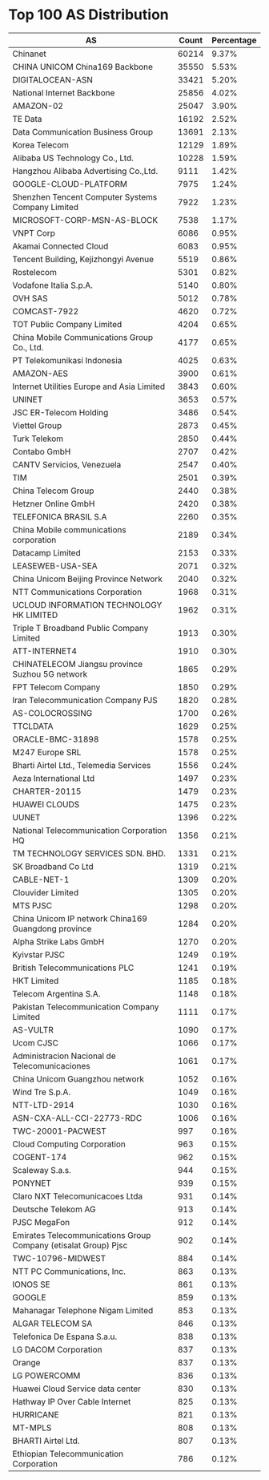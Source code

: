 # Top 100 AS Distribution
| AS | Count | Percentage |
|----|----|----|
| Chinanet | 60214 | 9.37% |
| CHINA UNICOM China169 Backbone | 35550 | 5.53% |
| DIGITALOCEAN-ASN | 33421 | 5.20% |
| National Internet Backbone | 25856 | 4.02% |
| AMAZON-02 | 25047 | 3.90% |
| TE Data | 16192 | 2.52% |
| Data Communication Business Group | 13691 | 2.13% |
| Korea Telecom | 12129 | 1.89% |
| Alibaba US Technology Co., Ltd. | 10228 | 1.59% |
| Hangzhou Alibaba Advertising Co.,Ltd. | 9111 | 1.42% |
| GOOGLE-CLOUD-PLATFORM | 7975 | 1.24% |
| Shenzhen Tencent Computer Systems Company Limited | 7922 | 1.23% |
| MICROSOFT-CORP-MSN-AS-BLOCK | 7538 | 1.17% |
| VNPT Corp | 6086 | 0.95% |
| Akamai Connected Cloud | 6083 | 0.95% |
| Tencent Building, Kejizhongyi Avenue | 5519 | 0.86% |
| Rostelecom | 5301 | 0.82% |
| Vodafone Italia S.p.A. | 5140 | 0.80% |
| OVH SAS | 5012 | 0.78% |
| COMCAST-7922 | 4620 | 0.72% |
| TOT Public Company Limited | 4204 | 0.65% |
| China Mobile Communications Group Co., Ltd. | 4177 | 0.65% |
| PT Telekomunikasi Indonesia | 4025 | 0.63% |
| AMAZON-AES | 3900 | 0.61% |
| Internet Utilities Europe and Asia Limited | 3843 | 0.60% |
| UNINET | 3653 | 0.57% |
| JSC ER-Telecom Holding | 3486 | 0.54% |
| Viettel Group | 2873 | 0.45% |
| Turk Telekom | 2850 | 0.44% |
| Contabo GmbH | 2707 | 0.42% |
| CANTV Servicios, Venezuela | 2547 | 0.40% |
| TIM | 2501 | 0.39% |
| China Telecom Group | 2440 | 0.38% |
| Hetzner Online GmbH | 2420 | 0.38% |
| TELEFONICA BRASIL S.A | 2260 | 0.35% |
| China Mobile communications corporation | 2189 | 0.34% |
| Datacamp Limited | 2153 | 0.33% |
| LEASEWEB-USA-SEA | 2071 | 0.32% |
| China Unicom Beijing Province Network | 2040 | 0.32% |
| NTT Communications Corporation | 1968 | 0.31% |
| UCLOUD INFORMATION TECHNOLOGY HK LIMITED | 1962 | 0.31% |
| Triple T Broadband Public Company Limited | 1913 | 0.30% |
| ATT-INTERNET4 | 1910 | 0.30% |
| CHINATELECOM Jiangsu province Suzhou 5G network | 1865 | 0.29% |
| FPT Telecom Company | 1850 | 0.29% |
| Iran Telecommunication Company PJS | 1820 | 0.28% |
| AS-COLOCROSSING | 1700 | 0.26% |
| TTCLDATA | 1629 | 0.25% |
| ORACLE-BMC-31898 | 1578 | 0.25% |
| M247 Europe SRL | 1578 | 0.25% |
| Bharti Airtel Ltd., Telemedia Services | 1556 | 0.24% |
| Aeza International Ltd | 1497 | 0.23% |
| CHARTER-20115 | 1479 | 0.23% |
| HUAWEI CLOUDS | 1475 | 0.23% |
| UUNET | 1396 | 0.22% |
| National Telecommunication Corporation HQ | 1356 | 0.21% |
| TM TECHNOLOGY SERVICES SDN. BHD. | 1331 | 0.21% |
| SK Broadband Co Ltd | 1319 | 0.21% |
| CABLE-NET-1 | 1309 | 0.20% |
| Clouvider Limited | 1305 | 0.20% |
| MTS PJSC | 1298 | 0.20% |
| China Unicom IP network China169 Guangdong province | 1284 | 0.20% |
| Alpha Strike Labs GmbH | 1270 | 0.20% |
| Kyivstar PJSC | 1249 | 0.19% |
| British Telecommunications PLC | 1241 | 0.19% |
| HKT Limited | 1185 | 0.18% |
| Telecom Argentina S.A. | 1148 | 0.18% |
| Pakistan Telecommunication Company Limited | 1111 | 0.17% |
| AS-VULTR | 1090 | 0.17% |
| Ucom CJSC | 1066 | 0.17% |
| Administracion Nacional de Telecomunicaciones | 1061 | 0.17% |
| China Unicom Guangzhou network | 1052 | 0.16% |
| Wind Tre S.p.A. | 1049 | 0.16% |
| NTT-LTD-2914 | 1030 | 0.16% |
| ASN-CXA-ALL-CCI-22773-RDC | 1006 | 0.16% |
| TWC-20001-PACWEST | 997 | 0.16% |
| Cloud Computing Corporation | 963 | 0.15% |
| COGENT-174 | 962 | 0.15% |
| Scaleway S.a.s. | 944 | 0.15% |
| PONYNET | 939 | 0.15% |
| Claro NXT Telecomunicacoes Ltda | 931 | 0.14% |
| Deutsche Telekom AG | 913 | 0.14% |
| PJSC MegaFon | 912 | 0.14% |
| Emirates Telecommunications Group Company (etisalat Group) Pjsc | 902 | 0.14% |
| TWC-10796-MIDWEST | 884 | 0.14% |
| NTT PC Communications, Inc. | 863 | 0.13% |
| IONOS SE | 861 | 0.13% |
| GOOGLE | 859 | 0.13% |
| Mahanagar Telephone Nigam Limited | 853 | 0.13% |
| ALGAR TELECOM SA | 846 | 0.13% |
| Telefonica De Espana S.a.u. | 838 | 0.13% |
| LG DACOM Corporation | 837 | 0.13% |
| Orange | 837 | 0.13% |
| LG POWERCOMM | 836 | 0.13% |
| Huawei Cloud Service data center | 830 | 0.13% |
| Hathway IP Over Cable Internet | 825 | 0.13% |
| HURRICANE | 821 | 0.13% |
| MT-MPLS | 808 | 0.13% |
| BHARTI Airtel Ltd. | 807 | 0.13% |
| Ethiopian Telecommunication Corporation | 786 | 0.12% |
